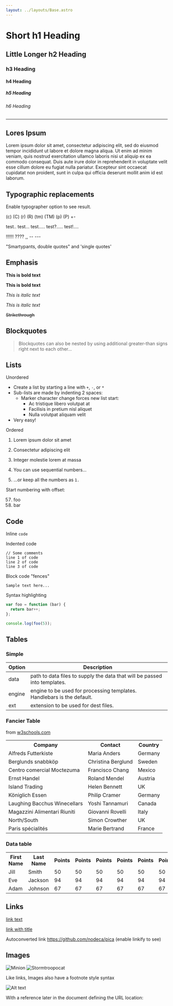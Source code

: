 ```yaml
---
layout: ../layouts/Base.astro
---
```


# Short h1 Heading 
## Little Longer h2 Heading
### h3 Heading
#### h4 Heading
##### h5 Heading
###### h6 Heading


___


## Lores Ipsum

Lorem ipsum dolor sit amet, consectetur adipiscing elit, sed do eiusmod tempor incididunt ut 
labore et dolore magna aliqua. Ut enim ad minim veniam, quis nostrud exercitation ullamco 
laboris nisi ut aliquip ex ea commodo consequat. Duis aute irure dolor in reprehenderit in 
voluptate velit esse cillum dolore eu fugiat nulla pariatur. Excepteur sint occaecat cupidatat 
non proident, sunt in culpa qui officia deserunt mollit anim id est laborum.

## Typographic replacements

Enable typographer option to see result.

(c) (C) (r) (R) (tm) (TM) (p) (P) +-

test.. test... test..... test?..... test!....

!!!!!! ???? ,,  -- ---

"Smartypants, double quotes" and 'single quotes'


## Emphasis

**This is bold text**

__This is bold text__

*This is italic text*

_This is italic text_

~~Strikethrough~~


## Blockquotes


> Blockquotes can also be nested by using additional greater-than signs right next to each other...



## Lists

Unordered

+ Create a list by starting a line with `+`, `-`, or `*`
+ Sub-lists are made by indenting 2 spaces:
  - Marker character change forces new list start:
    * Ac tristique libero volutpat at
    + Facilisis in pretium nisl aliquet
    - Nulla volutpat aliquam velit
+ Very easy!

Ordered

1. Lorem ipsum dolor sit amet
2. Consectetur adipiscing elit
3. Integer molestie lorem at massa


1. You can use sequential numbers...
1. ...or keep all the numbers as `1.`

Start numbering with offset:

57. foo
1. bar


## Code

Inline `code`

Indented code

    // Some comments
    line 1 of code
    line 2 of code
    line 3 of code


Block code "fences"

```
Sample text here...
```

Syntax highlighting

``` js
var foo = function (bar) {
  return bar++;
};

console.log(foo(5));
```

## Tables

### Simple 

| Option | Description |
| ------ | ----------- |
| data   | path to data files to supply the data that will be passed into templates. |
| engine | engine to be used for processing templates. Handlebars is the default. |
| ext    | extension to be used for dest files. |

### Fancier Table

from [w3schools.com](https://www.w3schools.com/css/tryit.asp?filename=trycss_table_fancy)
<table>
  <tr>
    <th>Company</th>
    <th>Contact</th>
    <th>Country</th>
  </tr>
  <tr>
    <td>Alfreds Futterkiste</td>
    <td>Maria Anders</td>
    <td>Germany</td>
  </tr>
  <tr>
    <td>Berglunds snabbköp</td>
    <td>Christina Berglund</td>
    <td>Sweden</td>
  </tr>
  <tr>
    <td>Centro comercial Moctezuma</td>
    <td>Francisco Chang</td>
    <td>Mexico</td>
  </tr>
  <tr>
    <td>Ernst Handel</td>
    <td>Roland Mendel</td>
    <td>Austria</td>
  </tr>
  <tr>
    <td>Island Trading</td>
    <td>Helen Bennett</td>
    <td>UK</td>
  </tr>
  <tr>
    <td>Königlich Essen</td>
    <td>Philip Cramer</td>
    <td>Germany</td>
  </tr>
  <tr>
    <td>Laughing Bacchus Winecellars</td>
    <td>Yoshi Tannamuri</td>
    <td>Canada</td>
  </tr>
  <tr>
    <td>Magazzini Alimentari Riuniti</td>
    <td>Giovanni Rovelli</td>
    <td>Italy</td>
  </tr>
  <tr>
    <td>North/South</td>
    <td>Simon Crowther</td>
    <td>UK</td>
  </tr>
  <tr>
    <td>Paris spécialités</td>
    <td>Marie Bertrand</td>
    <td>France</td>
  </tr>
</table>

### Data table

<table>
    <tr>
      <th>First Name</th>
      <th>Last Name</th>
      <th>Points</th>
      <th>Points</th>
      <th>Points</th>
      <th>Points</th>
      <th>Points</th>
      <th>Points</th>
      <th>Points</th>
      <th>Points</th>
      <th>Points</th>
      <th>Points</th>
    </tr>
    <tr>
      <td>Jill</td>
      <td>Smith</td>
      <td>50</td>
      <td>50</td>
      <td>50</td>
      <td>50</td>
      <td>50</td>
      <td>50</td>
      <td>50</td>
      <td>50</td>
      <td>50</td>
      <td>50</td>
    </tr>
    <tr>
      <td>Eve</td>
      <td>Jackson</td>
      <td>94</td>
      <td>94</td>
      <td>94</td>
      <td>94</td>
      <td>94</td>
      <td>94</td>
      <td>94</td>
      <td>94</td>
      <td>94</td>
      <td>94</td>
    </tr>
    <tr>
      <td>Adam</td>
      <td>Johnson</td>
      <td>67</td>
      <td>67</td>
      <td>67</td>
      <td>67</td>
      <td>67</td>
      <td>67</td>
      <td>67</td>
      <td>67</td>
      <td>67</td>
      <td>67</td>
    </tr>
</table>


## Links

[link text](http://dev.nodeca.com)

[link with title](http://nodeca.github.io/pica/demo/ "title text!")

Autoconverted link https://github.com/nodeca/pica (enable linkify to see)


## Images

![Minion](https://octodex.github.com/images/minion.png)
![Stormtroopocat](https://octodex.github.com/images/stormtroopocat.jpg "The Stormtroopocat")

Like links, Images also have a footnote style syntax

![Alt text][id]

With a reference later in the document defining the URL location:

[id]: https://octodex.github.com/images/dojocat.jpg  "The Dojocat"



